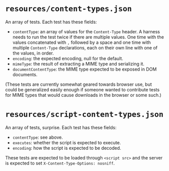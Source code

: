 # `resources/content-types.json`

An array of tests. Each test has these fields:

* `contentType`: an array of values for the `Content-Type` header. A harness needs to run the test twice if there are multiple values. One time with the values concatenated with `,` followed by a space and one time with multiple `Content-Type` declarations, each on their own line with one of the values, in order.
* `encoding`: the expected encoding, null for the default.
* `mimeType`: the result of extracting a MIME type and serializing it.
* `documentContentType`: the MIME type expected to be exposed in DOM documents.

(These tests are currently somewhat geared towards browser use, but could be generalized easily enough if someone wanted to contribute tests for MIME types that would cause downloads in the browser or some such.)

# `resources/script-content-types.json`

An array of tests, surprise. Each test has these fields:

* `contentType`: see above.
* `executes`: whether the script is expected to execute.
* `encoding`: how the script is expected to be decoded.

These tests are expected to be loaded through `<script src>` and the server is expected to set `X-Content-Type-Options: nosniff`.
